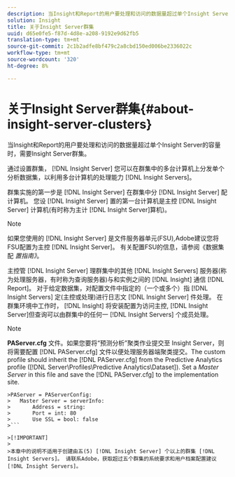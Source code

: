 ```yaml
---
description: 当Insight和Report的用户要处理和访问的数据量超过单个Insight Server的容量时，需要Insight Server群集。
solution: Insight
title: 关于Insight Server群集
uuid: d65e0fe5-f87d-4d8e-a208-9192e9d62fb5
translation-type: tm+mt
source-git-commit: 2c1b2adfe8bf479c2a8cbd150ed006be2336022c
workflow-type: tm+mt
source-wordcount: '320'
ht-degree: 8%

---
```



# 关于Insight Server群集{#about-insight-server-clusters}

当Insight和Report的用户要处理和访问的数据量超过单个Insight Server的容量时，需要Insight Server群集。

通过设置群集， [!DNL Insight Server] 您可以在群集中的多台计算机上分发单个分析数据集，以利用多台计算机的处理能力 [!DNL Insight Servers]。

群集实施的第一步是 [!DNL Insight Server] 在群集中分 [!DNL Insight Server] 配计算机。 您设 [!DNL Insight Server] 置的第一台计算机是主控 [!DNL Insight Server] 计算机(有时称为主计 [!DNL Insight Server]算机)。

>[!NOTE]
>
>如果您使用的 [!DNL Insight Server] 是文件服务器单元(FSU),Adobe建议您将FSU配置为主控 [!DNL Insight Server]。 有关配置FSU的信息，请参阅《数据集配 *置指南》*。

主控管 [!DNL Insight Server] 理群集中的其他 [!DNL Insight Servers] 服务器(称为处理服务器，有时称为查询服务器)与和实例之间的 [!DNL Insight] 通信 [!DNL Report]。 对于给定数据集，对配置文件中指定的（一个或多个）指 [!DNL Insight Servers] 定(主控或处理)进行日志文 [!DNL Insight Server] 件处理。 在群集环境中工作时， [!DNL Insight] 将安装配置为访问主控, [!DNL Insight Server]但查询可以由群集中的任何一 [!DNL Insight Servers] 个成员处理。

>[!NOTE]
>
>**PAServer.cfg** 文件。如果您要将“预测分析”聚类作业提交至 Insight Server，则将需要配置 [!DNL PAServer.cfg] 文件以便处理服务器端聚类提交。The custom profile should inherit the [!DNL PAServer.cfg] from the Predictive Analytics profile ([!DNL Server\Profiles\Predictive Analytics\Dataset]). Set a *Master Server* in this file and save the [!DNL PAServer.cfg] to the implementation site.
>
>
```
>PAServer = PAServerConfig: 
>   Master Server = serverInfo: 
>       Address = string: 
>       Port = int: 80
>       Use SSL = bool: false
>```

>[!IMPORTANT]
>
>本章中的说明不适用于创建由五(5) [!DNL Insight Server] 个以上的群集 [!DNL Insight Servers]。 请联系Adobe，获取超过五个群集的系统要求和用户档案配置建议 [!DNL Insight Servers]。
